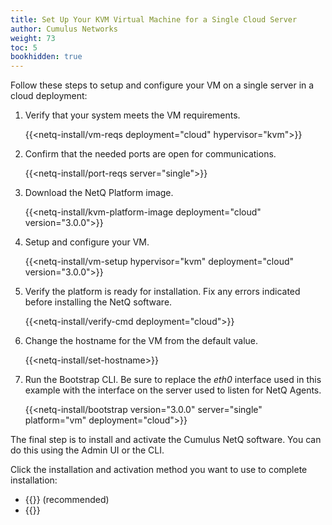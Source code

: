 ```yaml
---
title: Set Up Your KVM Virtual Machine for a Single Cloud Server
author: Cumulus Networks
weight: 73
toc: 5
bookhidden: true
---
```

Follow these steps to setup and configure your VM on a single server in a cloud deployment:

1. Verify that your system meets the VM requirements.

    {{<netq-install/vm-reqs deployment="cloud" hypervisor="kvm">}}

2. Confirm that the needed ports are open for communications.

    {{<netq-install/port-reqs server="single">}}

3. Download the NetQ Platform image.

    {{<netq-install/kvm-platform-image deployment="cloud" version="3.0.0">}}

4. Setup and configure your VM.

    {{<netq-install/vm-setup hypervisor="kvm" deployment="cloud" version="3.0.0">}}

5. Verify the platform is ready for installation. Fix any errors indicated before installing the NetQ software.

    {{<netq-install/verify-cmd deployment="cloud">}}

6. Change the hostname for the VM from the default value.

    {{<netq-install/set-hostname>}}

7. Run the Bootstrap CLI. Be sure to replace the *eth0* interface used in this example with the interface on the server used to listen for NetQ Agents.

    {{<netq-install/bootstrap version="3.0.0" server="single" platform="vm" deployment="cloud">}}

The final step is to install and activate the Cumulus NetQ software.  You can do this using the Admin UI or the CLI.

Click the installation and activation method you want to use to complete installation:

- {{<link title="Install NetQ Using the Admin UI" text="Use the Admin UI">}} (recommended)
- {{<link title="Install NetQ Using the CLI" text="Use the CLI">}}
